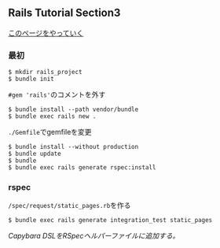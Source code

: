 ## Rails Tutorial Section3

[このページをやっていく](http://railstutorial.jp/book/ruby-on-rails-tutorial?version=4.0)

### 最初
```
$ mkdir rails_project
$ bundle init
```

`#gem 'rails'`のコメントを外す

```
$ bundle install --path vendor/bundle
$ bundle exec rails new .
```

`./Gemfile`でgemfileを変更

```
$ bundle install --without production
$ bundle update
$ bundle
$ bundle exec rails generate rspec:install
```





### rspec

`/spec/request/static_pages.rb`を作る

```
$ bundle exec rails generate integration_test static_pages
```

*Capybara DSLをRSpecヘルパーファイルに追加する。*

